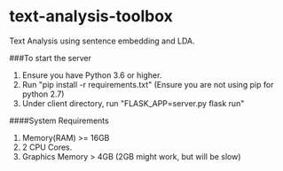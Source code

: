 # text-analysis-toolbox
Text Analysis using sentence embedding and LDA.

###To start the server

1. Ensure you have Python 3.6 or higher.
2. Run "pip install -r requirements.txt"    (Ensure you are not using pip for python 2.7)
3. Under client directory, run "FLASK_APP=server.py flask run"

####System Requirements
1. Memory(RAM) >= 16GB 
2. 2 CPU Cores.
3. Graphics Memory > 4GB   (2GB might work, but will be slow)